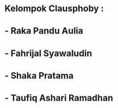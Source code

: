 # Kelompok Clausphoby :
# - Raka Pandu Aulia
# - Fahrijal Syawaludin
# - Shaka Pratama
# - Taufiq Ashari Ramadhan
